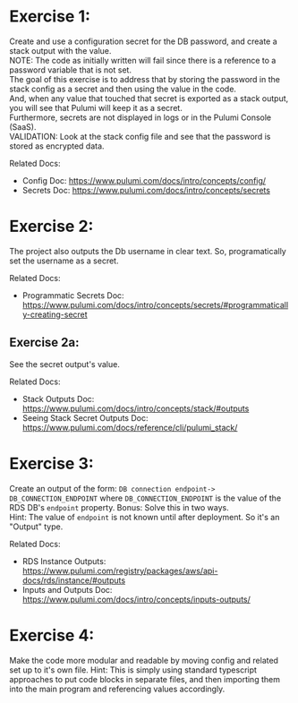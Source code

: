 # Exercise 1: 
Create and use a configuration secret for the DB password, and create a stack output with the value.   
NOTE: The code as initially written will fail since there is a reference to a password variable that is not set.   
The goal of this exercise is to address that by storing the password in the stack config as a secret and then using the value in the code.   
And, when any value that touched that secret is exported as a stack output, you will see that Pulumi will keep it as a secret.  
Furthermore, secrets are not displayed in logs or in the Pulumi Console (SaaS).  
VALIDATION: Look at the stack config file and see that the password is stored as encrypted data.  

Related Docs:
- Config Doc: https://www.pulumi.com/docs/intro/concepts/config/ 
- Secrets Doc: https://www.pulumi.com/docs/intro/concepts/secrets

# Exercise 2: 
The project also outputs the Db username in clear text.
So, programatically set the username as a secret.

Related Docs:
- Programmatic Secrets Doc: https://www.pulumi.com/docs/intro/concepts/secrets/#programmatically-creating-secret
## Exercise 2a: 
See the secret output's value. 

Related Docs:
- Stack Outputs Doc: https://www.pulumi.com/docs/intro/concepts/stack/#outputs
- Seeing Stack Secret Outputs Doc: https://www.pulumi.com/docs/reference/cli/pulumi_stack/

# Exercise 3: 
Create an output of the form: `DB connection endpoint-> DB_CONNECTION_ENDPOINT` where `DB_CONNECTION_ENDPOINT` is the value of the RDS DB's `endpoint` property.
Bonus: Solve this in two ways.  
Hint: The value of `endpoint` is not known until after deployment. So it's an "Output<T>" type.  

Related Docs:
- RDS Instance Outputs: https://www.pulumi.com/registry/packages/aws/api-docs/rds/instance/#outputs 
- Inputs and Outputs Doc: https://www.pulumi.com/docs/intro/concepts/inputs-outputs/

# Exercise 4: 
Make the code more modular and readable by moving config and related set up to it's own file. 
Hint: This is simply using standard typescript approaches to put code blocks in separate files, and then importing them into the main program and referencing values accordingly.  